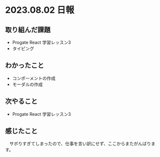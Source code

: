 # 2023.08.02 日報

## 取り組んだ課題
- Progate React 学習レッスン3
- タイピング

## わかったこと
- コンポーメントの作成
- モーダルの作成

## 次やること
- Progate React 学習レッスン3

## 感じたこと
　サボりすぎてしまったので、仕事を言い訳にせず、ここからまたがんばります。
